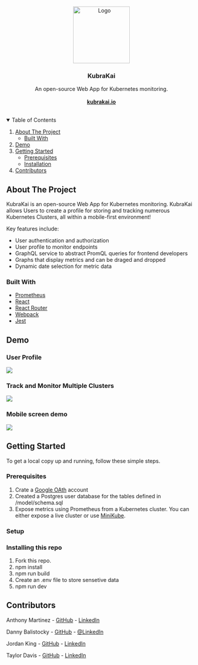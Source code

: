 
<!-- PROJECT LOGO -->
<br />
<p align="center">
  <a href="https://github.com/oslabs-beta/KubraKai">
    <img src="https://github.com/tony-mtz/KubraKai/blob/images/images/logo.png" alt="Logo" length="300px" width="150px">
  </a>

  <h3 align="center">KubraKai</h3>

  <p align="center">
    An open-source Web App for Kubernetes monitoring.
    <br /><br />
    <a href="https://www.kubrakai.io/"><strong>kubrakai.io</strong></a>
    <br />
    <br />
   
  </p>
</p>



<!-- TABLE OF CONTENTS -->
<details open="open">
  <summary>Table of Contents</summary>
  <ol>
    <li>
      <a href="#about-the-project">About The Project</a>
      <ul>
        <li><a href="#built-with">Built With</a></li>
      </ul>
    </li>
    <li>
      <a href="#demo">Demo</a>
    </li>
    <li>
      <a href="#getting-started">Getting Started</a>
      <ul>
        <li><a href="#prerequisites">Prerequisites</a></li>
        <li><a href="#installation">Installation</a></li>
      </ul>
    </li>
    <li><a href="#contributors">Contributors</a></li>
  </ol>
</details>



<!-- ABOUT THE PROJECT -->
## About The Project

KubraKai is an open-source Web App for Kubernetes monitoring.  KubraKai allows Users to create a profile for storing and tracking numerous Kubernetes Clusters, all within a mobile-first environment!

Key features include:
* User authentication and authorization
* User profile to monitor endpoints
* GraphQL service to abstract PromQL queries for frontend developers
* Graphs that display metrics and can be draged and dropped
* Dynamic date selection for metric data

### Built With

* [Prometheus](https://prometheus.io/)
* [React](https://reactjs.org/)
* [React Router](https://reactrouter.com/)
* [Webpack](https://webpack.js.org/)
* [Jest](https://jestjs.io/)

## Demo

### User Profile

![](../images/images/oauthusercreation.gif?raw=true)


### Track and Monitor Multiple Clusters

![](../images/images/updateip.gif?raw=true)

### Mobile screen demo

![](../images/images/kubrakaimobiledemo.gif?raw=true)


<!-- GETTING STARTED -->
## Getting Started

To get a local copy up and running, follow these simple steps.

### Prerequisites
1.  Crate a [Google OAth](https://developers.google.com/identity/protocols/oauth2) account 
2.  Created a Postgres user database for the tables defined in /model/schema.sql
3.  Expose metrics using Prometheus from a Kubernetes cluster.  You can either expose a live cluster or use [MiniKube](https://minikube.sigs.k8s.io/docs/start/). 

### Setup


### Installing this repo
1. Fork this repo.
2. npm install
3. npm run build
4. Create an .env file to store sensetive data
5. npm run dev


<!-- CONTRIBUTORS -->
## Contributors

Anthony Martinez - [GitHub](https://github.com/tony-mtz/) - [LinkedIn](https://www.linkedin.com/in/anthony-martinez-8609683/)

Danny Balistocky - [GitHub](https://github.com/thestinx) - [@LinkedIn](https://www.linkedin.com/in/Danny-Balistocky/)

Jordan King - [GitHub](https://github.com/jordanking7/) - [LinkedIn](https://www.linkedin.com/in/jordan-king7/)

Taylor Davis - [GitHub](https://github.com/themoosky/) - [LinkedIn](https://www.linkedin.com/in/taylor-davis-6b725b1ba/)
